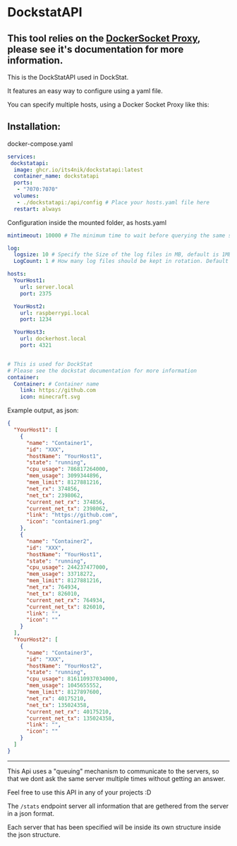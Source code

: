 # DockstatAPI

## This tool relies on the [DockerSocket Proxy](https://docs.linuxserver.io/images/docker-socket-proxy/), please see it's documentation for more information.

This is the DockStatAPI used in DockStat.

It features an easy way to configure using a yaml file.

You can specify multiple hosts, using a Docker Socket Proxy like this:

## Installation:

docker-compose.yaml
```yaml
services:
 dockstatapi:
  image: ghcr.io/its4nik/dockstatapi:latest
  container_name: dockstatapi
  ports:
   - "7070:7070"
  volumes:
   - ./dockstatapi:/api/config # Place your hosts.yaml file here
  restart: always
```

Configuration inside the mounted folder, as hosts.yaml
```yaml
mintimeout: 10000 # The minimum time to wait before querying the same server again, defaults to 5000 Ms

log:
  logsize: 10 # Specify the Size of the log files in MB, default is 1MB
  LogCount: 1 # How many log files should be kept in rotation. Default is 5

hosts:
  YourHost1:
    url: server.local
    port: 2375

  YourHost2:
    url: raspberrypi.local
    port: 1234

  YourHost3:
    url: dockerhost.local
    port: 4321


# This is used for DockStat
# Please see the dockstat documentation for more information
container:
  Container: # Container name
    link: https://github.com
    icon: minecraft.svg
```

Example output, as json:

```json
{
  "YourHost1": [
    {
      "name": "Container1",
      "id": "XXX",
      "hostName": "YourHost1",
      "state": "running",
      "cpu_usage": 786817264000,
      "mem_usage": 3099344896,
      "mem_limit": 8127881216,
      "net_rx": 374856,
      "net_tx": 2398062,
      "current_net_rx": 374856,
      "current_net_tx": 2398062,
      "link": "https://github.com",
      "icon": "container1.png"
    },
    {
      "name": "Container2",
      "id": "XXX",
      "hostName": "YourHost1",
      "state": "running",
      "cpu_usage": 244237477000,
      "mem_usage": 33718272,
      "mem_limit": 8127881216,
      "net_rx": 764934,
      "net_tx": 826010,
      "current_net_rx": 764934,
      "current_net_tx": 826010,
      "link": "",
      "icon": ""
    }
  ],
  "YourHost2": [
    {
      "name": "Container3",
      "id": "XXX",
      "hostName": "YourHost2",
      "state": "running",
      "cpu_usage": 816110937034000,
      "mem_usage": 1045655552,
      "mem_limit": 8127897600,
      "net_rx": 40175210,
      "net_tx": 135024358,
      "current_net_rx": 40175210,
      "current_net_tx": 135024358,
      "link": "",
      "icon": ""
    }
  ]
}
```
---

This Api uses a "queuing" mechanism to communicate to the servers, so that we dont ask the same server multiple times without getting an answer.

Feel free to use this API in any of your projects :D

The `/stats` endpoint server all information that are gethered from the server in a json format.

Each server that has been specified will be inside its own structure inside the json structure.
